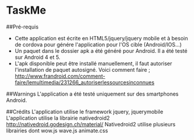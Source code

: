 # TaskMe

##Pré-requis
* Cette application est écrite en HTML5/jquery/jquery mobile et à besoin de cordova pour génére l'application pour l'OS cible (Android/IOS...)
* Un paquet dans le dossier apk a été généré pour Android. Il a été testé sur Android 4 et 5.
* L'apk disponible peut être installé manuellement, il faut autoriser l'installation de paquet autosigné. Voici comment faire ; http://www.frandroid.com/comment-faire/lemultimedia/231266_autoriserlessourcesinconnues


##Warnings
L'application a été testé uniquement sur des smartphones Android.

##Crédits
L'application utilise le framework jquery, jquerymobile
L'application utilise la librairie nativedroid2 http://nativedroid.godesign.ch/material/
Nativedroid2 utilise plusieurs librairies dont wow.js wave.js animate.css
